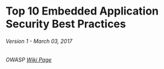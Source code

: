 # Top 10 Embedded Application Security Best Practices

###### Version 1 - March 03, 2017

###### OWASP [Wiki Page](https://www.owasp.org/index.php/OWASP_Embedded_Application_Security)



